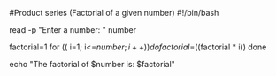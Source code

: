 #Product series (Factorial of a given number)
#!/bin/bash

read -p "Enter a number: " number

factorial=1
for (( i=1; i<=$number; i++ ))
do
    factorial=$((factorial * i))
done

echo "The factorial of $number is: $factorial"
